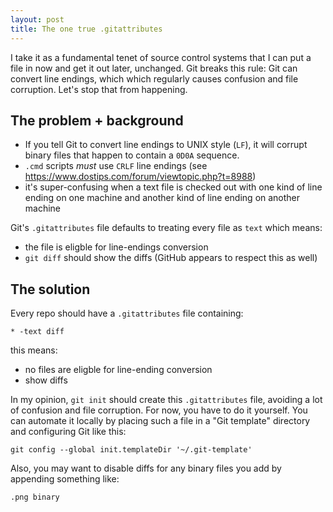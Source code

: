 ```yaml
---
layout: post
title: The one true .gitattributes
---
```


I take it as a fundamental tenet of source control systems that I can put a file in now and get it out later, unchanged. Git breaks this rule: Git can convert line endings, which which regularly causes confusion and file corruption. Let's stop that from happening.

## The problem + background

- If you tell Git to convert line endings to UNIX style (`LF`), it will corrupt binary files that happen to contain a `0D0A` sequence.
- `.cmd` scripts _must_ use `CRLF` line endings (see https://www.dostips.com/forum/viewtopic.php?t=8988)
- it's super-confusing when a text file is checked out with one kind of line ending on one machine and another kind of line ending on another machine

Git's `.gitattributes` file defaults to treating every file as `text` which means:
- the file is eligble for line-endings conversion
- `git diff` should show the diffs (GitHub appears to respect this as well)

## The solution

Every repo should have a `.gitattributes` file containing:

```
* -text diff
```

this means:
- no files are eligble for line-ending conversion
- show diffs

In my opinion, `git init` should create this `.gitattributes` file, avoiding a lot of confusion and file corruption. For now, you have to do it yourself. You can automate it locally by placing such a file in a "Git template" directory and configuring Git like this:

```
git config --global init.templateDir '~/.git-template'
```

Also, you may want to disable diffs for any binary files you add by appending something like:

```
.png binary
```
